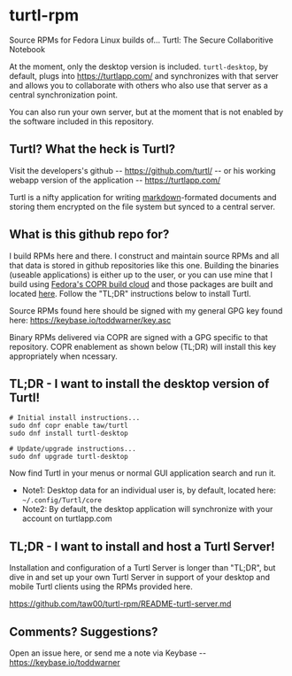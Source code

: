 # turtl-rpm
Source RPMs for Fedora Linux builds of... Turtl: The Secure Collaboritive Notebook

At the moment, only the desktop version is included. `turtl-desktop`, by
default, plugs into <https://turtlapp.com/> and synchronizes with that server
and allows you to collaborate with others who also use that server as a central
synchronization point.

You can also run your own server, but at the moment that is not enabled by the
software included in this repository.

## Turtl? What the heck is Turtl?

Visit the developers's github -- https://github.com/turtl/ -- or his working
webapp version of the application -- https://turtlapp.com/

Turtl is a nifty application for writing
[markdown](https://en.wikipedia.org/wiki/Markdown)-formated documents and
storing them encrypted on the file system but synced to a central server.

## What is this github repo for?

I build RPMs here and there. I construct and maintain source RPMs and all that
data is stored in github repositories like this one. Building the binaries
(useable applications) is either up to the user, or you can use mine that I
build using [Fedora's COPR build cloud](https://copr.fedorainfracloud.org) and those packages are built and located [here](https://copr.fedorainfracloud.org/coprs/taw/turtl/).
Follow the "TL;DR" instructions below to install Turtl.

Source RPMs found here should be signed with my general GPG key found here:
<https://keybase.io/toddwarner/key.asc>

Binary RPMs delivered via COPR are signed with a GPG specific to that
repository. COPR enablement as shown below (TL;DR) will install this key
appropriately when ncessary.

## TL;DR - I want to install the desktop version of Turtl!

```
# Initial install instructions...
sudo dnf copr enable taw/turtl
sudo dnf install turtl-desktop
```

```
# Update/upgrade instructions...
sudo dnf upgrade turtl-desktop
```

Now find Turtl in your menus or normal GUI application search and run it.

* Note1: Desktop data for an individual user is, by default, located here: `~/.config/Turtl/core`
* Note2: By default, the desktop application will synchronize with your account on turtlapp.com

## TL;DR - I want to install and host a Turtl Server!

Installation and configuration of a Turtl Server is longer than "TL;DR", but
dive in and set up your own Turtl Server in support of your desktop and mobile
Turtl clients using the RPMs provided here.

<https://github.com/taw00/turtl-rpm/README-turtl-server.md>

## Comments? Suggestions?
Open an issue here, or send me a note via Keybase -- https://keybase.io/toddwarner
